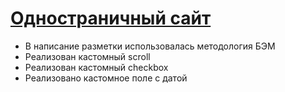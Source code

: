 # [Одностраничный сайт](https://zelelo622.github.io/Rabbits/?randomquery)

- В написание разметки использовалась методология БЭМ
- Реализован кастомный scroll
- Реализован кастомный checkbox
- Реализовано кастомное поле с датой

